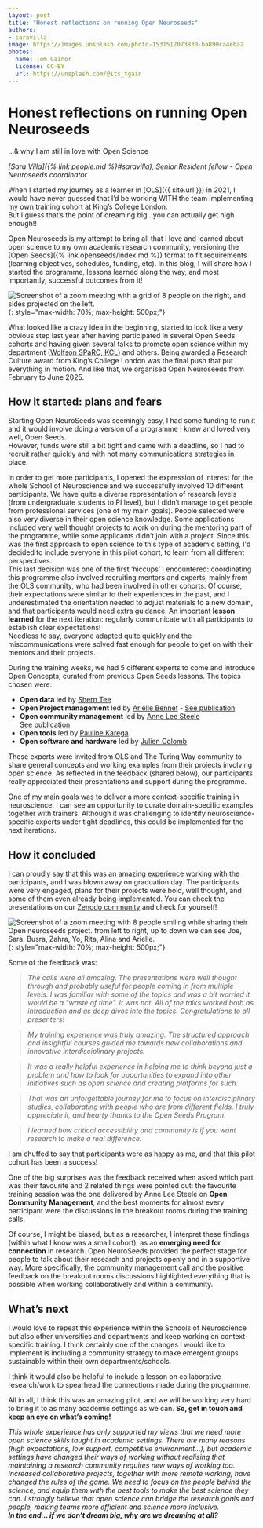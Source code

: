 ```yaml
---
layout: post
title: "Honest reflections on running Open Neuroseeds"
authors:
- saravilla
image: https://images.unsplash.com/photo-1531512073830-ba890ca4eba2
photos:
  name: Tom Gainor
  license: CC-BY
  url: https://unsplash.com/@its_tgain 
---
```


# Honest reflections on running Open Neuroseeds
...& why I am still in love with Open Science

*[Sara Villa]({% link people.md %}#saravilla), Senior Resident fellow - Open Neuroseeds coordinator*

When I started my journey as a learner in [OLS]({{ site.url }}) in 2021, I would have never guessed that I’d be working WITH the team implementing my own training cohort at King’s College London.   
But I guess that’s the point of dreaming big…you can actually get high enough!! 

Open Neuroseeds is my attempt to bring all that I love and learned about open science to my own academic research community, versioning the [Open Seeds]({% link openseeds/index.md %}) format to fit requirements (learning objectives, schedules, funding, etc). 
In this blog, I will share how I started the programme, lessons learned along the way, and most importantly, successful outcomes from it! 

![Screenshot of a zoom meeting with a grid of 8 people on the right, and sides projected on the left.](https://github.com/user-attachments/assets/aaffe2b7-0b9b-45e5-897f-256af69c70a8){: style="max-width: 70%; max-height: 500px;"}

What looked like a crazy idea in the beginning, started to look like a very obvious step last year after having participated in several Open Seeds cohorts and having given several talks to promote open science within my department ([Wolfson SPaRC, KCL](https://www.kcl.ac.uk/neuroscience/about/departments/wolfson)) and others. 
Being awarded a Research Culture award from King’s College London was the final push that put everything in motion. And like that, we organised Open Neuroseeds from February to June 2025\. 

## How it started: plans and fears

Starting Open NeuroSeeds was seemingly easy, I had some funding to run it and it would involve doing a version of a programme I knew and loved very well, Open Seeds.   
However, funds were still a bit tight and came with a deadline, so I had to recruit rather quickly and with not many communications strategies in place. 

In order to get more participants, I opened the expression of interest for the whole School of Neuroscience and we successfully involved 10 different participants. 
We have quite a diverse representation of research levels (from undergraduate students to PI level), but I didn’t manage to get people from professional services (one of my main goals). 
People selected were also very diverse in their open science knowledge. Some applications included very well thought projects to work on during the mentoring part of the programme, while some applicants didn’t join with a project. 
Since this was the first approach to open science to this type of academic setting, I'd decided to include everyone in this pilot cohort, to learn from all different perspectives.   
This last decision was one of the first ‘hiccups’ I encountered: coordinating this programme also involved recruiting mentors and experts, mainly from the OLS community, who had been involved in other cohorts. 
Of course, their expectations were similar to their experiences in the past, and I underestimated the orientation needed to adjust materials to a new domain, and that participants would need extra guidance. 
An important **lesson learned** for the next iteration: regularly communicate with all participants to establish clear expectations!   
Needless to say, everyone adapted quite quickly and the miscommunications were solved fast enough for people to get on with their mentors and their projects. 

During the training weeks, we had 5 different experts to come and introduce Open Concepts, curated from previous Open Seeds lessons. The topics chosen were: 

- **Open data** led by [Shern Tee](https://experts.griffith.edu.au/42874-shern-tee)   
- **Open Project management** led by [Arielle Bennet](https://www.linkedin.com/in/ariellebennett) - [See publication](https://doi.org/10.5281/zenodo.15125211)  
- **Open community management** led by [Anne Lee Steele](https://www.aleesteele.com/)  
  [See publication](https://zenodo.org/records/15006451)  
- **Open tools** led by [Pauline Karega](https://ke.linkedin.com/in/pauline-karega-20b72a145)  
- **Open software and hardware** led by [Julien Colomb](https://de.linkedin.com/in/colombjulien)

These experts were invited from OLS and The Turing Way community to share general concepts and working examples from their projects involving open science. 
As reflected in the feedback (shared below), our participants really appreciated their presentations and support during the programme.

One of my main goals was to deliver a more context-specific training in neuroscience. I can see an opportunity to curate domain-specific examples together with trainers. 
Although it was challenging to identify neuroscience-specific experts under tight deadlines, this could be implemented for the next iterations.

## How it concluded

I can proudly say that this was an amazing experience working with the participants, and I was blown away on graduation day. 
The participants were very engaged, plans for their projects were bold, well thought, and some of them even already being implemented. 
You can check the presentations on our [Zenodo community](https://zenodo.org/communities/openlifesci/records?q=&l=list&p=1&s=10&sort=newest) and check for yourself! 

![Screenshot of a zoom meeting with 8 people smiling while sharing their Open neuroseeds project. from left to right, up to down we can see Joe, Sara, Busra, Zahra, Yo, Rita, Alina and Arielle.](https://github.com/user-attachments/assets/32f58247-ec1f-4c0e-8392-e71efa656b7f){: style="max-width: 70%; max-height: 500px;"}

Some of the feedback was: 

> *The calls were all amazing. The presentations were well thought through and probably useful for people coming in from multiple levels. I was familiar with some of the topics and was a bit worried it would be a "waste of time". It was not. All of the talks worked both as introduction and as deep dives into the topics. Congratulations to all presenters\!*

> *My training experience was truly amazing. The structured approach and insightful courses guided me towards new collaborations and innovative interdisciplinary projects.*

> *It was a really helpful experience in helping me to think beyond just a problem and how to look for opportunities to expand into other initiatives such as open science and creating platforms for such.*

> *That was an unforgettable journey for me to focus on interdisciplinary studies, collaborating with people who are from different fields. I truly appreciate it, and hearty thanks to the Open Seeds Program.*

> *I learned how critical accessibility and community is if you want research to make a real difference.*

I am chuffed to say that participants were as happy as me, and that this pilot cohort has been a success! 

One of the big surprises was the feedback received when asked which part was their favourite and 2 related things were pointed out: the favourite training session was the one delivered by Anne Lee Steele on **Open Community Management**, 
and the best moments for almost every participant were the discussions in the breakout rooms during the training calls. 

Of course, I might be biased, but as a researcher,  I interpret these findings (within what I know was a small cohort), as an **emerging need for connection** in research. Open NeuroSeeds provided the perfect stage for people to talk about their research and projects openly and in a supportive way. More specifically,  the community management call and the positive feedback on the breakout rooms discussions highlighted everything that is possible when working collaboratively and within a community. 

## What’s next

I would love to repeat this experience within the Schools of Neuroscience but also other universities and departments and keep working on context-specific training. 
I think certainly one of the changes I would like to implement is including a community strategy to make emergent groups sustainable within their own departments/schools. 

I think it would also be helpful to include a lesson on collaborative research/work to spearhead the connections made during the programme. 

All in all, I think this was an amazing pilot, and we will be working very hard to bring it to as many academic settings as we can. 
**So, get in touch and keep an eye on what’s coming!** 

*This whole experience has only supported my views that we need more open science skills taught in academic settings. 
There are many reasons (high expectations, low support, competitive environment…), but academic settings have changed their ways of working without realising that maintaining a research community requires new ways of working too. 
Increased collaborative projects, together with more remote working, have changed the rules of the game. We need to focus on the people behind the science, and equip them with the best tools to make the best science they can. I strongly believe that open science can bridge the research goals and people, making teams more efficient and science more inclusive.*   
***In the end… if we don’t dream big, why are we dreaming at all?*** 
